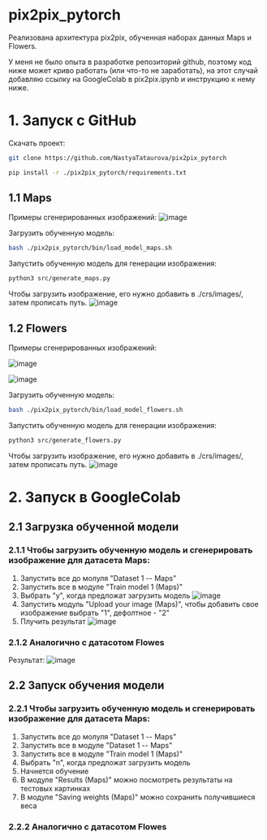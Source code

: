 # pix2pix_pytorch
Реализована архитектура pix2pix, обученная наборах данных Maps и Flowers.

У меня не было опыта в разработке репозиторий github, поэтому код ниже может криво работать (или что-то не заработать), на этот случай добавляю ссылку на GoogleColab в pix2pix.ipynb и инструкцию к нему ниже.

# 1. Запуск с GitHub
Скачать проект:
```bash
git clone https://github.com/NastyaTataurova/pix2pix_pytorch
```
```bash
pip install -r ./pix2pix_pytorch/requirements.txt
```
## 1.1 Maps
Примеры сгенерированных изображений:
![image](https://user-images.githubusercontent.com/49210968/123641026-75b5b200-d82a-11eb-8863-cd958276c591.png)

Загрузить обученную модель:
```bash
bash ./pix2pix_pytorch/bin/load_model_maps.sh
```
Запустить обученную модель для генерации изображения:
```bash
python3 src/generate_maps.py
```
Чтобы загрузить изображение, его нужно добавить в ./crs/images/, затем прописать путь.
![image](https://user-images.githubusercontent.com/49210968/123647427-bca6a600-d830-11eb-8a11-1e7d8802aa52.png)

## 1.2 Flowers
Примеры сгенерированных изображений:

![image](https://user-images.githubusercontent.com/49210968/123640905-4e5ee500-d82a-11eb-9e71-11ca867c40bc.png)

![image](https://user-images.githubusercontent.com/49210968/123641070-8403ce00-d82a-11eb-8101-3b47f7a0259e.png)

Загрузить обученную модель:
```bash
bash ./pix2pix_pytorch/bin/load_model_flowers.sh
```
Запустить обученную модель для генерации изображения:
```bash
python3 src/generate_flowers.py
```
Чтобы загрузить изображение, его нужно добавить в ./crs/images/, затем прописать путь.
![image](https://user-images.githubusercontent.com/49210968/123648030-4787a080-d831-11eb-93ce-47789ac769f3.png)

# 2. Запуск в GoogleColab
## 2.1 Загрузка обученной модели
### 2.1.1 Чтобы загрузить обученную модель и сгенерировать изображение для датасета Maps:
1. Запустить все до молуля "Dataset 1 -- Maps"
2. Запустить все в модуле "Train model 1 (Maps)"
3. Выбрать "y", когда предложат загрузить модель
![image](https://user-images.githubusercontent.com/49210968/123666301-c2f14e00-d841-11eb-8f1e-635189024c21.png)
4. Запустить модуль "Upload your image (Maps)", чтобы добавить свое изображение выбрать "1", дефолтное - "2"
5. Плучить результат
![image](https://user-images.githubusercontent.com/49210968/123666636-119ee800-d842-11eb-8142-f58644a6f5cc.png)
### 2.1.2 Аналогично с датасотом Flowes
Результат:
![image](https://user-images.githubusercontent.com/49210968/123667326-b8838400-d842-11eb-9ed3-f93d5e05cebc.png)

## 2.2 Запуск обучения модели
### 2.2.1 Чтобы загрузить обученную модель и сгенерировать изображение для датасета Maps:
1. Запустить все до молуля "Dataset 1 -- Maps"
2. Запустить все в модуле "Dataset 1 -- Maps"
3. Запустить все в модуле "Train model 1 (Maps)"
4. Выбрать "n", когда предложат загрузить модель
5. Начнется обучение
6. В модуле "Results (Maps)" можно посмотреть результаты на тестовых картинках
7. В модуле "Saving weights (Maps)" можно сохранить получившиеся веса
### 2.2.2 Аналогично с датасотом Flowes

